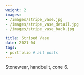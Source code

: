 ```yaml
---
weight: 2
images:
- /images/stripe_vase.jpg
- /images/stripe_vase_detail.jpg
- /images/stripe_vase_back.jpg

title: Striped Vase
date: 2021-04
tags:
- portfolio # all posts
---
```


Stonewear, handbuilt, cone 6. 
